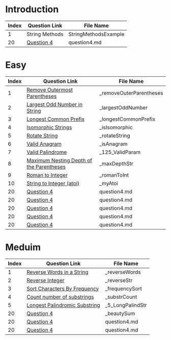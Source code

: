 # Introduction

| Index | Question Link | File Name |
|-------|--------------|-----------|
|   1   | String Methods | StringMethodsExample |
|   20   | [Question 4](https://www.example.com/question4) | question4.md |


# Easy

| Index | Question Link | File Name |
|-------|--------------|-----------|
|   1   | [Remove Outermost Parentheses](https://leetcode.com/problems/remove-outermost-parentheses) | _removeOuterParentheses |
|   2   | [Largest Odd Number in String](https://leetcode.com/problems/largest-odd-number-in-string) | _largestOddNumber |
|   3   | [Longest Common Prefix](https://leetcode.com/problems/longest-common-prefix/) | _longestCommonPrefix |
|   4   | [Isomorphic Strings](https://leetcode.com/problems/isomorphic-strings) | _isIsomorphic |
|   5   | [Rotate String](https://leetcode.com/problems/rotate-string) | _rotateString |
|   6   | [Valid Anagram](https://leetcode.com/problems/valid-anagram/description/) | _isAnagram |
|   7   | [Valid Palindrome](https://leetcode.com/problems/valid-palindrome) | _125_ValidParam |
|   8   | [Maximum Nesting Depth of the Parentheses](https://leetcode.com/problems/maximum-nesting-depth-of-the-parentheses/description/) | _maxDepthStr |
|   9   | [Roman to Integer](https://leetcode.com/problems/roman-to-integer/description/) | _romanToInt |
|   10   | [String to Integer (atoi)](https://leetcode.com/problems/string-to-integer-atoi/description/) | _myAtoi |
|   20   | [Question 4](https://www.example.com/question4) | question4.md |
|   20   | [Question 4](https://www.example.com/question4) | question4.md |
|   20   | [Question 4](https://www.example.com/question4) | question4.md |
|   20   | [Question 4](https://www.example.com/question4) | question4.md |
|   20   | [Question 4](https://www.example.com/question4) | question4.md |




# Meduim

| Index | Question Link | File Name |
|-------|--------------|-----------|
|   1   | [Reverse Words in a String](https://leetcode.com/problems/reverse-words-in-a-string) | _reverseWords |
|   2   | [Reverse Integer](https://leetcode.com/problems/reverse-integer/description/) | _reverseStr |
|   3   | [Sort Characters By Frequency](https://leetcode.com/problems/sort-characters-by-frequency/description/) | _frequencySort |
|   4   | [Count number of substrings](https://www.geeksforgeeks.org/problems/count-number-of-substrings4528/1) | _substrCount |
|   5   | [Longest Palindromic Substring](https://leetcode.com/problems/longest-palindromic-substring/description/) | _5_LongPalindStr |
|   20   | [Question 4](https://www.example.com/question4) | _beautySum |
|   20   | [Question 4](https://www.example.com/question4) | question4.md |
|   20   | [Question 4](https://www.example.com/question4) | question4.md |

